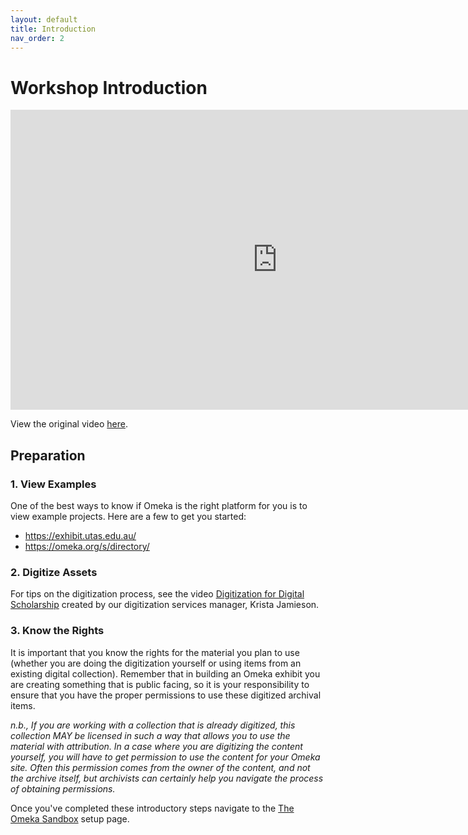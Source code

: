 ```yaml
---
layout: default
title: Introduction
nav_order: 2
---
```


<!-- Edit the content below for the workshop in question. Once you're ready to publish, remove the comment characters e.g. "<!--" at the start and end -->



# Workshop Introduction 

<iframe height="480" width="853" allowfullscreen frameborder=0 src="https://echo360.ca/media/c7cffdc9-a77c-4602-8a83-791b8b366fd9/public?autoplay=false&automute=false"></iframe>

View the original video [here](https://echo360.ca/media/c7cffdc9-a77c-4602-8a83-791b8b366fd9/public).
  
## Preparation

### 1. View Examples
One of the best ways to know if Omeka is the right platform for you is to view example projects. Here are a few to get you started:
* https://exhibit.utas.edu.au/
* https://omeka.org/s/directory/

### 2. Digitize Assets
For tips on the digitization process, see the video [Digitization for Digital Scholarship](https://echo360.ca/media/64eab494-dc95-4b06-8189-4162f5794cb7/public) created by our digitization services manager, Krista Jamieson.

### 3. Know the Rights
It is important that you know the rights for the material you plan to use (whether you are doing the digitization yourself or using items from an existing digital collection). Remember that in building an Omeka exhibit you are creating something that is public facing, so it is your responsibility to ensure that you have the proper permissions to use these digitized archival items.

*n.b., If you are working with a collection that is already digitized, this collection MAY be licensed in such a way that allows you to use the material with attribution. In a case where you are digitizing the content yourself, you will have to get permission to use the content for your Omeka site. Often this permission comes from the owner of the content, and not the archive itself, but archivists can certainly help you navigate the process of obtaining permissions.*

Once you've completed these introductory steps navigate to the [The Omeka Sandbox](omekasandbox) setup page.
